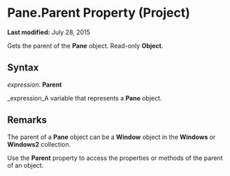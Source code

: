 
# Pane.Parent Property (Project)

 **Last modified:** July 28, 2015

Gets the parent of the  **Pane** object. Read-only **Object**.

## Syntax

 _expression_. **Parent**

 _expression_A variable that represents a  **Pane** object.


## Remarks

The parent of a  **Pane** object can be a **Window** object in the **Windows** or **Windows2** collection.

Use the  **Parent** property to access the properties or methods of the parent of an object.

